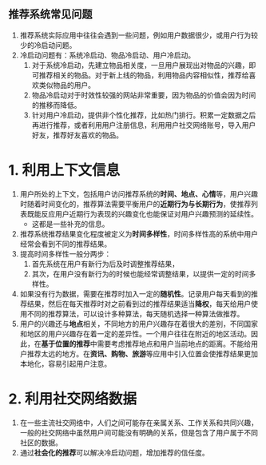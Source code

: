 推荐系统常见问题
---
1. 推荐系统实际应用中往往会遇到一些问题，例如用户数据很少，或用户行为较少的冷启动问题。
2. 冷启动问题有：系统冷启动、物品冷启动、用户冷启动。
    1. 对于系统冷启动，先建立物品相关度，一旦用户展现出对物品的兴趣，即可推荐相关的物品。对于新上线的物品，利用物品内容相似性，推荐给喜欢类似物品的用户。
    2. 物品冷启动对于时效性较强的网站非常重要，因为物品的价值会因为时间的推移而降低。
    3. 针对用户冷启动，提供非个性化推荐，比如热门排行。积累一定数据之后再进行推荐，或者利用用户注册信息，利用用户社交网络账号，导入用户好友，推荐好友喜欢的物品。

# 1. 利用上下文信息
1. 用户所处的上下文，包括用户访问推荐系统的**时间、地点、心情**等，用户兴趣时随着时间变化的，推荐算法需要平衡用户的**近期行为与长期行为**，使推荐列表既能反应用户近期行为表现的兴趣变化也能保证对用户兴趣预测的延续性。
    + 这都是一些补充的信息。
2. 推荐系统推荐结果变化程度被定义为**时间多样性**，时间多样性高的系统中用户经常会看到不同的推荐结果。
3. 提高时间多样性一般分两步：
    1. 首先系统在用户有新行为后及时调整推荐结果，
    2. 其次，在用户没有新行为的时候也能经常调整结果，以提供一定的时间多样性。
4. 如果没有行为数据，需要在推荐时加入一定的**随机性**。记录用户每天看到的推荐结果，然后在每天推荐时对之前看到过的推荐结果适当**降权**，每天给用户使用不同的推荐算法，可以设计多种算法，每天随机选择一种算法做推荐。
5. 用户的兴趣还与**地点**相关，不同地方的用户兴趣存在着很大的差别，不同国家和地区的用户兴趣存在着一定的差异性。一个用户往往在附近的地区活动。因此，在**基于位置的推荐**中需要考虑推荐地点和用户当前地点的距离。不能给用户推荐太远的地方。在**资讯、购物、旅游**等应用中引入位置会使推荐结果更加本地化，容易引起用户注意。

# 2. 利用社交网络数据
1. 在一些主流社交网络中，人们之间可能存在亲属关系、工作关系和共同兴趣，一般的社交网络中虽然用户间可能没有明确的关系，但是包含了用户属于不同社区的数据。
2. 通过**社会化的推荐**可以解决冷启动问题，增加推荐的信任度。